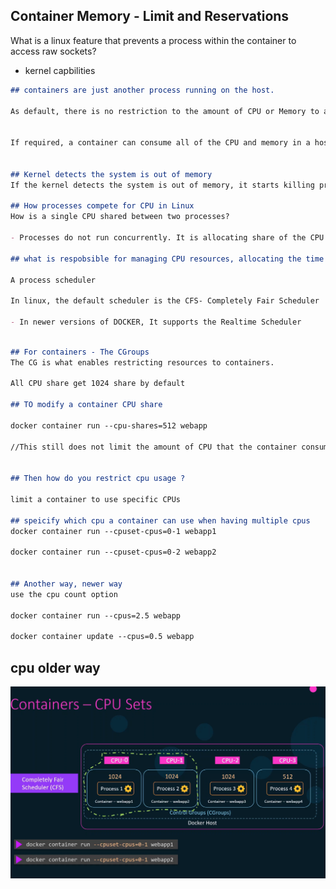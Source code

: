 ## Container Memory - Limit and Reservations
What is a linux feature that prevents a process within the container to access raw sockets?

- kernel capbilities 
```md
## containers are just another process running on the host.

As default, there is no restriction to the amount of CPU or Memory to a host 


If required, a container can consume all of the CPU and memory in a host, denying all other processes. 


## Kernel detects the system is out of memory
If the kernel detects the system is out of memory, it starts killing processes on the host. 

## How processes compete for CPU in Linux 
How is a single CPU shared between two processes?

- Processes do not run concurrently. It is allocating share of the CPU in microsecs

## what is respobsible for managing CPU resources, allocating the time and what not

A process scheduler 

In linux, the default scheduler is the CFS- Completely Fair Scheduler 

- In newer versions of DOCKER, It supports the Realtime Scheduler 
```
```md

## For containers - The CGroups
The CG is what enables restricting resources to containers. 

All CPU share get 1024 share by default

## TO modify a container CPU share 

docker container run --cpu-shares=512 webapp

//This still does not limit the amount of CPU that the container consume. The shares only defines the amount of CPU on the host is shared between the containers on the host. 


## Then how do you restrict cpu usage ?

limit a container to use specific CPUs

## speicify which cpu a container can use when having multiple cpus
docker container run --cpuset-cpus=0-1 webapp1

docker container run --cpuset-cpus=0-2 webapp2


## Another way, newer way
use the cpu count option

docker container run --cpus=2.5 webapp

docker container update --cpus=0.5 webapp

```

## cpu older way 
![cpu_usage](https://github.com/sheyijojo/Docker_CERT/blob/main/_assets/cpu_usage.png?raw=true)

